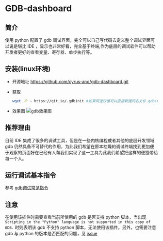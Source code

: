 # GDB-dashboard

## 简介

使用 python 配置了 gdb 调试界面，完全可以自己写代码去定义整个调试界面可以说是堪比 IDE ，显示也非常好看，完全基于终端,作为底层的调试软件可以帮助开发者更好的查看变量、寄存器、单步执行等。

## 安装(linux环境)

+ 开源地址 <https://github.com/cyrus-and/gdb-dashboard.git>

+ 获取
  
  ```sh
  wget -P ~ https://git.io/.gdbinit #如果网速较慢可以直接新建同名文件.gdbinit之后复制粘贴过来
  ```

+ 效果图
  ![gdb效果图](https://raw.githubusercontent.com/wiki/cyrus-and/gdb-dashboard/Screenshot.png)

## 推荐理由

目前 IDE 集成了很多的调试工具，但是在一些内核编程或者其他的底层开发领域 gdb 仍然具备不可替代的作用，为此我们希望在原本枯燥的调试终端找到更加便于观察的页面好在已经有人帮我们实现了这一工具为此我们希望把这样的便捷带给每一个人。

## 运行调试基本指令

参考 [gdb调试常见指令](https://www.jianshu.com/p/5663e4a55202)

## 注意

在使用该插件时需要查看当前所使用的 gdb 是否支持 python 脚本，当出现 `Scripting in the "Python" language is not supported in this copy of GDB.`  时则表明该 gdb 不支持 python 脚本，无法使用该插件。另外，也需要注意 gdb 与 python 的版本是否匹配的问题，见 [issue](https://github.com/cyrus-and/gdb-dashboard/issues/147)
